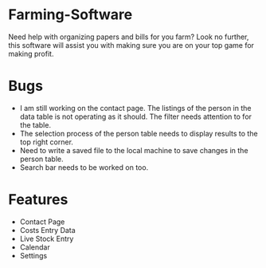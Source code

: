 # Farming-Software
Need help with organizing papers and bills for you farm? Look no further, this software will assist you with making sure you are on your top game for making profit.

# Bugs
- I am still working on the contact page. The listings of the person in the data table is not operating as it should. The filter needs attention to for the table. 
- The selection process of the person table needs to display results to the top right corner.
- Need to write a saved file to the local machine to save changes in the person table.
- Search bar needs to be worked on too.

# Features
- Contact Page
- Costs Entry Data
- Live Stock Entry
- Calendar
- Settings
